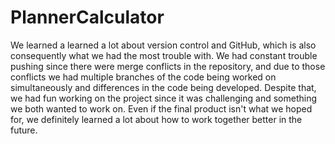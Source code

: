 # PlannerCalculator
We learned a learned a lot about version control and GitHub, which is also consequently what we had the most trouble with. We had constant trouble pushing since there were merge conflicts in the repository, and due to those conflicts we had multiple branches of the code being worked on simultaneously and differences in the code being developed. Despite that, we had fun working on the project since it was challenging and something we both wanted to work on. Even if the final product isn't what we hoped for, we definitely learned a lot about how to work together better in the future.
